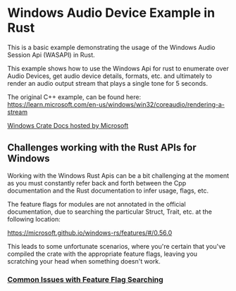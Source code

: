 # Windows Audio Device Example in Rust
This is a basic example demonstrating the usage of the Windows Audio Session Api (WASAPI) in Rust.

This example shows how to use the Windows Api for rust to enumerate over Audio Devices,
get audio device details, formats, etc. and ultimately to render an audio output
stream that plays a single tone for 5 seconds.

The original C++ example, can be found here:
https://learn.microsoft.com/en-us/windows/win32/coreaudio/rendering-a-stream

[Windows Crate Docs hosted by Microsoft](https://microsoft.github.io/windows-docs-rs/doc/windows/index.html)

## Challenges working with the Rust APIs for Windows
Working with the Windows Rust Apis can be a bit challenging at the moment as you must 
constantly refer back and forth between the Cpp documentation and the Rust documentation to infer usage, flags, etc.

The feature flags for modules are not annotated in the official documentation,
due to 
searching the particular Struct, Trait, etc. at the following location:

https://microsoft.github.io/windows-rs/features/#/0.56.0

This leads to some unfortunate scenarios, where you're certain that you've
compiled the crate with the appropriate feature flags, leaving you scratching
your head when something doesn't work.

### [Common Issues with Feature Flag Searching](./resources/feature_flag_searching.md)


